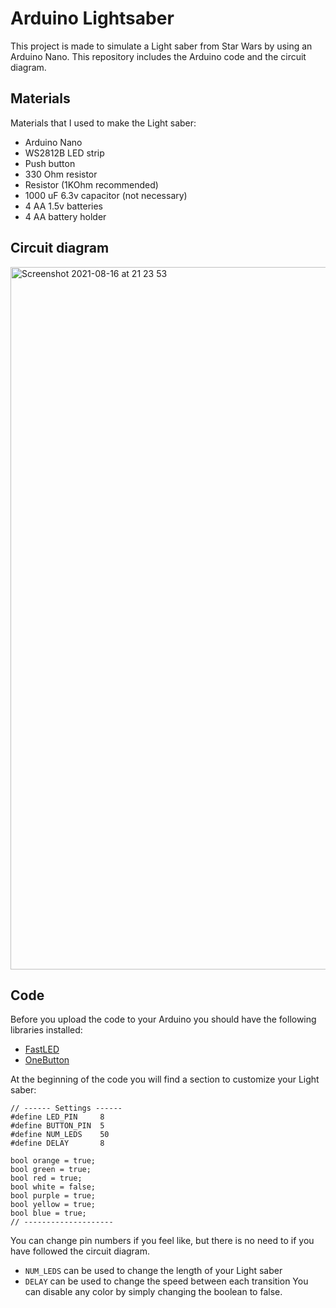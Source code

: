 # Arduino Lightsaber
This project is made to simulate a Light saber from Star Wars by using an Arduino Nano. This repository includes the Arduino code and the circuit diagram.

## Materials
Materials that I used to make the Light saber:
- Arduino Nano
- WS2812B LED strip
- Push button
- 330 Ohm resistor
- Resistor (1KOhm recommended)
- 1000 uF 6.3v capacitor (not necessary)
- 4 AA 1.5v batteries
- 4 AA battery holder

## Circuit diagram
<img width="1124" alt="Screenshot 2021-08-16 at 21 23 53" src="https://user-images.githubusercontent.com/78478073/129620455-d927bb69-45c6-4331-9c88-1e4439a5e496.png">


## Code
Before you upload the code to your Arduino you should have the following libraries installed:
- [FastLED](https://www.arduino.cc/reference/en/libraries/fastled/)
- [OneButton](https://www.arduino.cc/reference/en/libraries/onebutton/)

At the beginning of the code you will find a section to customize your Light saber:
```
// ------ Settings ------
#define LED_PIN     8
#define BUTTON_PIN  5
#define NUM_LEDS    50
#define DELAY       8

bool orange = true;
bool green = true;
bool red = true;
bool white = false;
bool purple = true;
bool yellow = true;
bool blue = true;
// --------------------
```
You can change pin numbers if you feel like, but there is no need to if you have followed the circuit diagram.
- ```NUM_LEDS``` can be used to change the length of your Light saber
- ```DELAY``` can be used to change the speed between each transition
You can disable any color by simply changing the boolean to false.
